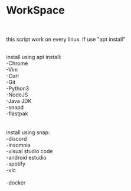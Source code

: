 # WorkSpace <br> <br>

this script work on every linux. If use "apt install" <br> <br>

install using apt install: <br>
-Chrome <br>
-Vim <br>
-Curl <br>
-Git <br>
-Python3 <br>
-NodeJS <br>
-Java JDK <br>
-snapd <br>
-flastpak <br>
 <br> <br>
install using snap: <br>
-discord <br>
-insomnia <br>
-visual studio code <br>
-android estudio <br>
-spotify <br>
-vlc <br> <br>
-docker
